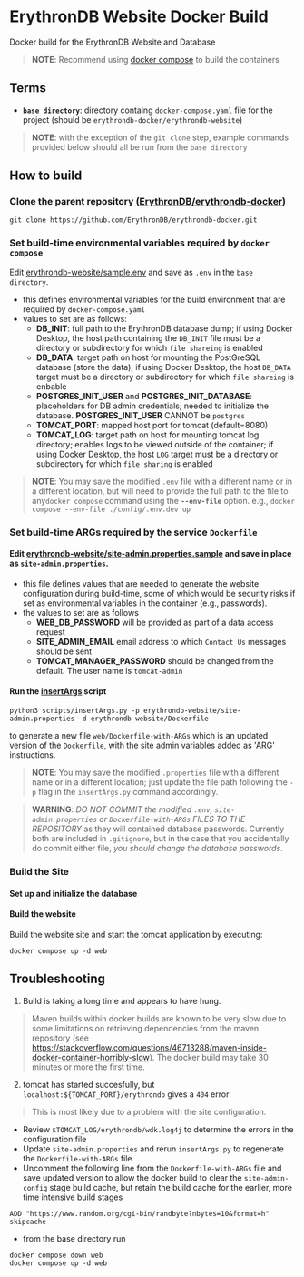 
# ErythronDB Website Docker Build
Docker build for the ErythronDB Website and Database

> **NOTE**: Recommend using [docker compose](https://docs.docker.com/compose/install/) to build the containers

##  Terms

* **`base directory`**: directory containg `docker-compose.yaml` file for the project (should be `erythrondb-docker/erythrondb-website`)

> **NOTE**: with the exception of the `git clone` step, example commands provided below should all be run from the `base directory`

## How to build

### Clone the parent repository ([ErythronDB/erythrondb-docker](https://github.com/ErythronDB/erythrondb-docker))
 
   ```git clone https://github.com/ErythronDB/erythrondb-docker.git```

### Set build-time environmental variables required by `docker compose`

Edit [erythrondb-website/sample.env](erythrondb-website/sample.env) and save as `.env` in the `base directory`.
   * this defines environmental variables for the build environment that are required by `docker-compose.yaml`
   * values to set are as follows:
      * **DB_INIT**: full path to the ErythronDB database dump; if using Docker Desktop, the host path containing the `DB_INIT`  file must be a directory or subdirectory for which `file shareing` is enabled
      * **DB_DATA**: target path on host for mounting the PostGreSQL database (store the data); if using Docker Desktop, the host `DB_DATA` target must be a directory or subdirectory for which `file shareing` is enbable
      * **POSTGRES_INIT_USER** and **POSTGRES_INIT_DATABASE**: placeholders for DB admin credentials; needed to initialize the database.  **POSTGRES_INIT_USER** CANNOT be `postgres`
      * **TOMCAT_PORT**: mapped host port for tomcat (default=8080)
      * **TOMCAT_LOG**: target path on host for mounting tomcat log directory; enables logs to be viewed outside of the container; if using Docker Desktop, the host `LOG` target must be a directory or subdirectory for which `file sharing` is enabled 


> **NOTE**: You may save the modified `.env` file with a different name or in a different location, but will need to provide the full path to the file to any`docker compose` command using the **`--env-file`** option. e.g.,  `docker compose --env-file ./config/.env.dev up`

### Set build-time ARGs required by the service `Dockerfile`

#### Edit [erythrondb-website/site-admin.properties.sample](erythrondb-website/site-admin.properties.sample) and save in place as `site-admin.properties`. 
  * this file defines values that are needed to generate the website configuration during build-time, some of which would be security risks if set as environmental variables in the container (e.g., passwords).  
  * the values to set are as follows
    * **WEB_DB_PASSWORD** will be provided as part of a data access request
    * **SITE_ADMIN_EMAIL** email address to which `Contact Us` messages should be sent
    * **TOMCAT_MANAGER_PASSWORD** should be changed from the default.  The user name is `tomcat-admin`
  
#### Run the [insertArgs](scripts/insertArgs.py) script

   ``` python3 scripts/insertArgs.py -p erythrondb-website/site-admin.properties -d erythrondb-website/Dockerfile ```

to generate a new file `web/Dockerfile-with-ARGs` which is an updated version of the `Dockerfile`, with the site admin variables added as 'ARG' instructions.  

> **NOTE**: You may save the modified `.properties` file with a different name or in a different location; just update the file path following the `-p` flag in the `insertArgs.py` command accordingly.

> **WARNING**: _DO NOT COMMIT the modified `.env`, `site-admin.properties` or `Dockerfile-with-ARGs` FILES TO THE REPOSITORY_ as they will contained database passwords.  Currently both are included in `.gitignore`, but in the case that you accidentally do commit either file, _you should change the database passwords_.


### Build the Site

#### Set up and initialize the database



#### Build the website

Build the website site and start the tomcat application by executing: 

```docker compose up -d web ``` 
   
## Troubleshooting
1. Build is taking a long time and appears to have hung. 
> Maven builds within docker builds are known to be very slow due to some limitations on retrieving dependencies from the maven repository (see https://stackoverflow.com/questions/46713288/maven-inside-docker-container-horribly-slow).  The docker build may take 30 minutes or more the first time.  

2. tomcat has started succesfully, but `localhost:${TOMCAT_PORT}/erythrondb` gives a `404` error
> This is most likely due to a problem with the site configuration.

   * Review `$TOMCAT_LOG/erythrondb/wdk.log4j` to determine the errors in the configuration file 
   * Update `site-admin.properties` and rerun `insertArgs.py` to regenerate the `Dockerfile-with-ARGs` file
   * Uncomment the following line from the `Dockerfile-with-ARGs` file and save updated version to allow the docker build to clear the `site-admin-config` stage build cache, but retain the build cache for the earlier, more time intensive build stages
 
```
ADD "https://www.random.org/cgi-bin/randbyte?nbytes=10&format=h" skipcache
```
   * from the base directory run
```
docker compose down web
docker compose up -d web
```
